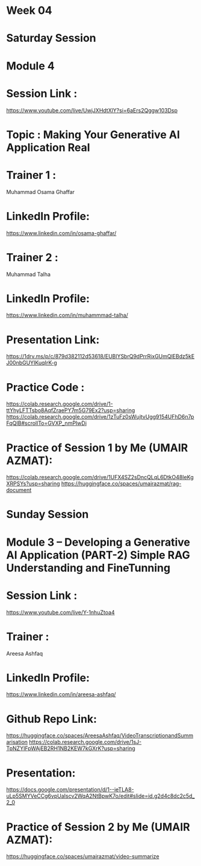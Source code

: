 # Week 04

# Saturday Session

# Module 4

# Session Link :

https://www.youtube.com/live/UwjJXHdtXlY?si=6aErs2Qggw103Dsp

# Topic : Making Your Generative AI Application Real

# Trainer 1 :

Muhammad Osama Ghaffar

# LinkedIn Profile:

https://www.linkedin.com/in/osama-ghaffar/

# Trainer 2 :

Muhammad Talha

# LinkedIn Profile:

https://www.linkedin.com/in/muhammmad-talha/

# Presentation Link:

https://1drv.ms/p/c/879d382112d53618/EUBlYSbrQ9dPrrRjxGUmQlEBdz5kEJ00nbGUYIKuqIrK-g

# Practice Code :

https://colab.research.google.com/drive/1-ttYhyLFTTsbo8AqfZraePY7m5G79Ex2?usp=sharing
https://colab.research.google.com/drive/1zTuFz0sWujtvUgg9154UFhD6n7pFqQIB#scrollTo=GVXP_nmPIwDi

# Practice of Session 1 by Me (UMAIR AZMAT):

https://colab.research.google.com/drive/1UFX4SZ2sDncQLqL6DtkO48IeKgXRPSYs?usp=sharing
https://huggingface.co/spaces/umairazmat/rag-document

# Sunday Session

# Module 3 – Developing a Generative AI Application (PART-2) Simple RAG Understanding and FineTunning

# Session Link :

https://www.youtube.com/live/Y-1nhuZtoa4

# Trainer :

Areesa Ashfaq

# LinkedIn Profile:

https://www.linkedin.com/in/areesa-ashfaq/

# Github Repo Link:

https://huggingface.co/spaces/AreesaAshfaq/VideoTranscriptionandSummarisation
https://colab.research.google.com/drive/1sJ-TpNZYIFpWAjEB2RH1NB2KEW7kGXrK?usp=sharing

# Presentation:

https://docs.google.com/presentation/d/1--ieTLA8-uLp5SMYVeCCg6vpUaIscv2WqA2NtBpwK7o/edit#slide=id.g2d4c8dc2c5d_2_0

# Practice of Session 2 by Me (UMAIR AZMAT):

https://huggingface.co/spaces/umairazmat/video-summarize
